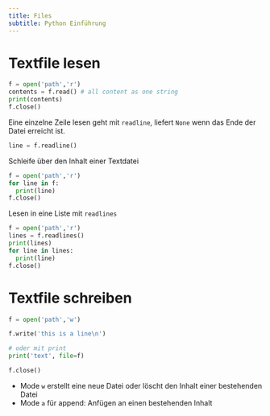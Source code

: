 ```yaml
---
title: Files
subtitle: Python Einführung
---
```


# Textfile lesen

```python
f = open('path','r')
contents = f.read() # all content as one string
print(contents)
f.close()
```

Eine einzelne Zeile lesen geht mit `readline`, liefert `None` wenn das Ende der Datei erreicht ist.

```python
line = f.readline()
```

Schleife über den Inhalt einer Textdatei

```python
f = open('path','r')
for line in f:
  print(line)
f.close()
```



Lesen in eine Liste mit `readlines`

```python
f = open('path','r')
lines = f.readlines()
print(lines)
for line in lines:
  print(line)
f.close()
```



# Textfile schreiben

```python
f = open('path','w')

f.write('this is a line\n')

# oder mit print
print('text', file=f)

f.close()
```

- Mode `w` erstellt eine neue Datei oder löscht den Inhalt einer bestehenden Datei
- Mode `a` für append: Anfügen an einen bestehenden Inhalt

